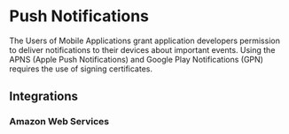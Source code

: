 # Push Notifications

The Users of Mobile Applications grant application developers permission to deliver notifications to their devices about important events.  Using the APNS (Apple Push Notifications) and Google Play Notifications (GPN) requires the use of signing certificates.

## Integrations

### Amazon Web Services
